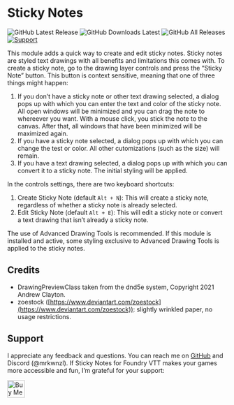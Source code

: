 # Sticky Notes

![GitHub Latest Release](https://img.shields.io/github/release/mrkwnzl/stickynotes-foundryvtt?style=flat-square)
![GitHub Downloads Latest](https://img.shields.io/github/downloads/mrkwnzl/stickynotes-foundryvtt/latest/total?style=flat-square)
![GitHub All Releases](https://img.shields.io/github/downloads/mrkwnzl/stickynotes-foundryvtt/total?style=flat-square)
<a href="https://www.buymeacoffee.com/mrkwnzl" target="_blank">![Support](https://img.shields.io/badge/support-Buy%20Me%20a%20Coffee-blue?style=flat-square)</a>

This module adds a quick way to create and edit sticky notes. Sticky notes are styled text drawings with all benefits and limitations this comes with. To create a sticky note, go to the drawing layer controls and press the “Sticky Note” button. This button is context sensitive, meaning that one of three things might happen:

1. If you don’t have a sticky note or other text drawing selected, a dialog pops up with which you can enter the text and color of the sticky note. All open windows will be minimized and you can drag the note to whereever you want. With a mouse click, you stick the note to the canvas. After that, all windows that have been minimized will be maximized again.
2. If you have a sticky note selected, a dialog pops up with which you can change the test or color. All other cutomizations (such as the size) will remain.
3. If you have a text drawing selected, a dialog pops up with which you can convert it to a sticky note. The initial styling will be applied.

In the controls settings, there are two keyboard shortcuts:

1. Create Sticky Note (default `Alt + N`): This will create a sticky note, regardless of whether a sticky note is already selected.
2. Edit Sticky Note (default `Alt + E`): This will edit a sticky note or convert a text drawing that isn’t already a sticky note.

The use of Advanced Drawing Tools is recommended. If this module is installed and active, some styling exclusive to Advanced Drawing Tools is applied to the sticky notes.

## Credits

- DrawingPreviewClass taken from the dnd5e system, Copyright 2021 Andrew Clayton.
- zoestock ([https://www.deviantart.com/zoestock](https://www.deviantart.com/zoestock)): slightly wrinkled paper, no usage restrictions.

## Support

I appreciate any feedback and questions. You can reach me on [GitHub](https://github.com/mrkwnzl/stickynotes-foundryvtt) and Discord (@mrkwnzl). If Sticky Notes for Foundry VTT makes your games more accessible and fun, I’m grateful for your support:

<a href="https://www.buymeacoffee.com/mrkwnzl" target="_blank"><img src="https://cdn.buymeacoffee.com/buttons/v2/default-blue.png" alt="Buy Me A Coffee" height="40"></a>

